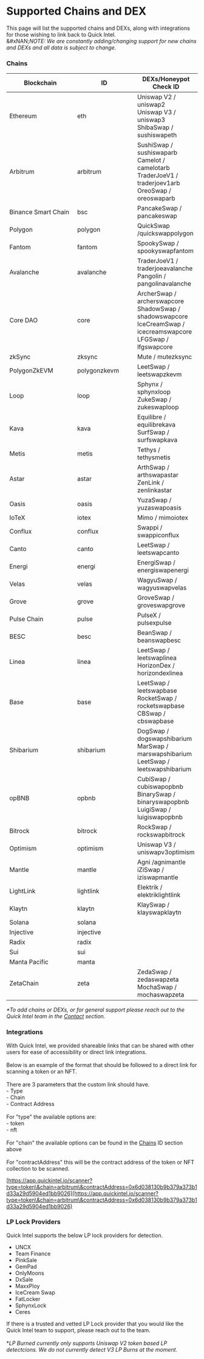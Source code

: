 # Supported Chains and DEX

This page will list the supported chains and DEXs, along with integrations for those wishing to link back to Quick Intel.\
&#xNAN;_&#x4E;OTE: We are constantly adding/changing support for new chains and DEXs and all data is subject to change._

### Chains

<table><thead><tr><th width="238">Blockchain</th><th width="193.33333333333331">ID</th><th>DEXs/Honeypot Check ID</th></tr></thead><tbody><tr><td>Ethereum</td><td>eth</td><td>Uniswap V2 / uniswap2<br>Uniswap V3 / uniswap3<br>ShibaSwap / sushiswapeth</td></tr><tr><td>Arbitrum</td><td>arbitrum</td><td>SushiSwap / sushiswaparb<br>Camelot / camelotarb<br>TraderJoeV1 / traderjoev1arb<br>OreoSwap / oreoswaparb</td></tr><tr><td>Binance Smart Chain</td><td>bsc</td><td>PancakeSwap / pancakeswap</td></tr><tr><td>Polygon</td><td>polygon</td><td>QuickSwap /quickswappolygon</td></tr><tr><td>Fantom</td><td>fantom</td><td>SpookySwap / spookyswapfantom</td></tr><tr><td>Avalanche</td><td>avalanche</td><td>TraderJoeV1 / traderjoeavalanche<br>Pangolin / pangolinavalanche</td></tr><tr><td>Core DAO</td><td>core</td><td>ArcherSwap / archerswapcore<br>ShadowSwap / shadowswapcore<br>IceCreamSwap / icecreamswapcore<br>LFGSwap / lfgswapcore</td></tr><tr><td>zkSync</td><td>zksync</td><td>Mute / mutezksync</td></tr><tr><td>PolygonZkEVM</td><td>polygonzkevm</td><td>LeetSwap / leetswapzkevm</td></tr><tr><td>Loop</td><td>loop</td><td>Sphynx / sphynxloop<br>ZukeSwap / zukeswaploop</td></tr><tr><td>Kava</td><td>kava</td><td>Equilibre / equilibrekava<br>SurfSwap / surfswapkava</td></tr><tr><td>Metis</td><td>metis</td><td>Tethys / tethysmetis</td></tr><tr><td>Astar</td><td>astar</td><td>ArthSwap / arthswapastar<br>ZenLink / zenlinkastar</td></tr><tr><td>Oasis</td><td>oasis</td><td>YuzaSwap / yuzaswapoasis</td></tr><tr><td>IoTeX</td><td>iotex</td><td>Mimo / mimoiotex</td></tr><tr><td>Conflux</td><td>conflux</td><td>Swappi / swappiconflux</td></tr><tr><td>Canto</td><td>canto</td><td>LeetSwap / leetswapcanto</td></tr><tr><td>Energi</td><td>energi</td><td>EnergiSwap / energiswapenergi</td></tr><tr><td>Velas</td><td>velas</td><td>WagyuSwap / wagyuswapvelas</td></tr><tr><td>Grove</td><td>grove</td><td>GroveSwap / groveswapgrove</td></tr><tr><td>Pulse Chain</td><td>pulse</td><td>PulseX / pulsexpulse</td></tr><tr><td>BESC</td><td>besc</td><td>BeanSwap / beanswapbesc</td></tr><tr><td>Linea</td><td>linea</td><td>LeetSwap / leetswaplinea<br>HorizonDex / horizondexlinea</td></tr><tr><td>Base</td><td>base</td><td>LeetSwap / leetswapbase<br>RocketSwap / rocketswapbase<br>CBSwap / cbswapbase</td></tr><tr><td>Shibarium</td><td>shibarium</td><td>DogSwap / dogswapshibarium<br>MarSwap / marswapshibarium<br>LeetSwap / leetswapshibarium</td></tr><tr><td>opBNB</td><td>opbnb</td><td>CubiSwap / cubiswapopbnb<br>BinarySwap / binaryswapopbnb<br>LuigiSwap / luigiswapopbnb</td></tr><tr><td>Bitrock</td><td>bitrock</td><td>RockSwap / rockswapbitrock</td></tr><tr><td>Optimism</td><td>optimism</td><td>Uniswap V3 / uniswapv3optimism</td></tr><tr><td>Mantle</td><td>mantle</td><td>Agni /agnimantle<br>iZiSwap / iziswapmantle</td></tr><tr><td>LightLink</td><td>lightlink</td><td>Elektrik / elektriklightlink</td></tr><tr><td>Klaytn</td><td>klaytn</td><td>KlaySwap / klayswapklaytn</td></tr><tr><td>Solana</td><td>solana</td><td></td></tr><tr><td>Injective</td><td>injective</td><td></td></tr><tr><td>Radix</td><td>radix</td><td></td></tr><tr><td>Sui</td><td>sui</td><td></td></tr><tr><td>Manta Pacific</td><td>manta</td><td></td></tr><tr><td>ZetaChain</td><td>zeta</td><td>ZedaSwap / zedaswapzeta<br>MochaSwap / mochaswapzeta</td></tr></tbody></table>

_\*To add chains or DEXs, or for general support please reach out to the Quick Intel team in the_ [_Contact_](../../resources/support-and-team-contacts.md) _section._

### Integrations

With Quick Intel, we provided shareable links that can be shared with other users for ease of accessibility or direct link integrations.\
\
Below is an example of the format that should be followed to a direct link for scanning a token or an NFT.\
\
There are 3 parameters that the custom link should have.\
\- Type\
\- Chain\
\- Contract Address\
\
For "type" the available options are:\
\- token\
\- nft\
\
For "chain" the available options can be found in the [Chains](supported-chains-and-dex.md#chains) ID section above\
\
For "contractAddress" this will be the contract address of the token or NFT collection to be scanned.

[https://app.quickintel.io/scanner?type=token\&chain=arbitrum\&contractAddress=0x6d038130b9b379a373b1d33a29d5904ed1bb9026](https://app.quickintel.io/scanner?type=token\&chain=arbitrum\&contractAddress=0x6d038130b9b379a373b1d33a29d5904ed1bb9026)

### **LP Lock Providers**

Quick Intel supports the below LP lock providers for detection.

* UNCX
* Team Finance
* PinkSale
* GemPad
* OnlyMoons
* DxSale
* MaxxPloy
* IceCream Swap
* FatLocker
* SphynxLock
* Ceres

If there is a trusted and vetted LP Lock provider that you would like the Quick Intel team to support, please reach out to the team.\
\
\*_LP Burned currently only supports Uniswap V2 token based LP detectcions. We do not currently detect V3 LP Burns at the moment._
